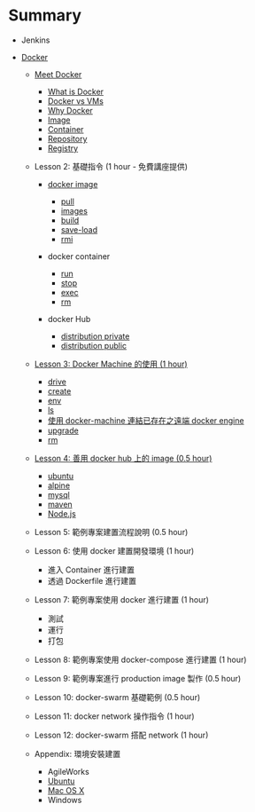 Summary
=======

-	Jenkins
-	[Docker](docker/README.md)

	-	[Meet Docker](docker/000-intro/README.md)

		-	[What is Docker](docker/000-intro/what/README.md)
		- [Docker vs VMs](docker/000-intro/compare/README.md)
		-	[Why Docker](docker/000-intro/why/README.md)
		-	[Image](docker/000-intro/image/README.md)
		-	[Container](docker/000-intro/container/README.md)
		-	[Repository](docker/000-intro/repository/README.md)
		- [Registry](docker/000-intro/registry/README.md)

	-	Lesson 2: 基礎指令 (1 hour - 免費講座提供)

		-	[docker image](docker/basic/image/README.md)

			-	[pull](docker/basic/image/pull/README.md)
			-	[images](docker/basic/image/images/README.md)
			-	[build](docker/basic/image/build/README.md)
			-	[save-load](docker/basic/image/save-load/README.md)
			-	[rmi](docker/basic/image/rmi/README.md)

		-	docker container

			-	[run](docker/basic/container/run/README.md)
			-	[stop](docker/basic/container/stop/README.md)
			-	[exec](docker/basic/container/exec/README.md)
			-	[rm](docker/basic/container/rm/README.md)

		-	docker Hub

			-	[distribution private](docker/basic/hub/distribution-private/README.md)
			-	[distribution public](docker/basic/hub/distribution-public/README.md)

	-	[Lesson 3: Docker Machine 的使用 (1 hour)](docker/machine/README.md)

		-	[drive](docker/machine/drive/README.md)
		-	[create](docker/machine/create/README.md)
		-	[env](docker/machine/env/README.md)
		-	[ls](docker/machine/ls/README.md)
		-	[使用 docker-machine 連結已存在之遠端 docker engine](docker/machine/exist-remote-docker/README.md)
		-	[upgrade](docker/machine/upgrade/README.md)
		-	[rm](docker/machine/rm/README.md)

	-	[Lesson 4: 善用 docker hub 上的 image (0.5 hour)](docker/hub/README.md)

		-	[ubuntu](docker/hub/ubuntu/README.md)
		-	[alpine](docker/hub/alpine/README.md)
		-	[mysql](docker/hub/mysql/README.md)
		-	[maven](docker/hub/maven/README.md)
		-	[Node.js](docker/hub/nodejs/README.md)

	-	Lesson 5: 範例專案建置流程說明 (0.5 hour)

	-	Lesson 6: 使用 docker 建置開發環境 (1 hour)

		-	進入 Container 進行建置
		-	透過 Dockerfile 進行建置

	-	Lesson 7: 範例專案使用 docker 進行建置 (1 hour)

		-	測試
		-	運行
		-	打包

	-	Lesson 8: 範例專案使用 docker-compose 進行建置 (1 hour)

	-	Lesson 9: 範例專案進行 production image 製作 (0.5 hour)

	-	Lesson 10: docker-swarm 基礎範例 (0.5 hour)

	-	Lesson 11: docker network 操作指令 (1 hour)

	-	Lesson 12: docker-swarm 搭配 network (1 hour)

	-	Appendix: 環境安裝建置

		-	AgileWorks
		-	[Ubuntu](docker/install/ubuntu/README.md)
		-	[Mac OS X](docker/install/osx/README.md)
		-	Windows

